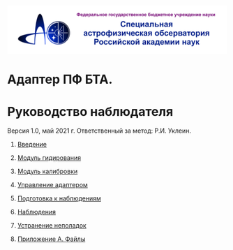 [![САО РАН](pic/SAO_logoALL3.png)](https://www.sao.ru) 

# Адаптер ПФ БТА. 

# Руководство наблюдателя 

Версия 1.0, май 2021 г. Ответственный за метод: Р.И. Уклеин.

1. [Введение](1_Intro.md)

2. [Модуль гидирования](2_Guiding.md)

3. [Модуль калибровки](3_Calibration.md)

4. [Управление адаптером](4_UI.md) 

5. [Подготовка к наблюдениям](5_Check.md) 

6. [Наблюдения](6_Observations.md) 

7. [Устранение неполадок](7_Troubleshooting.md)

8. [Приложение А. Файлы](8_Files.md)

